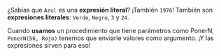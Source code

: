 ¿Sabías que `Azul` es una **expresión literal**? ¡También `1976`! 
También son **expresiones literales**: `Verde`, `Negro`, `3` y `24`. 

Cuando **usamos** un procedimiento que tiene parámetros como PonerN, `PonerN(56, Rojo)` tenemos que enviarle valores como argumento. ¡Y las expresiones sirven para eso!



